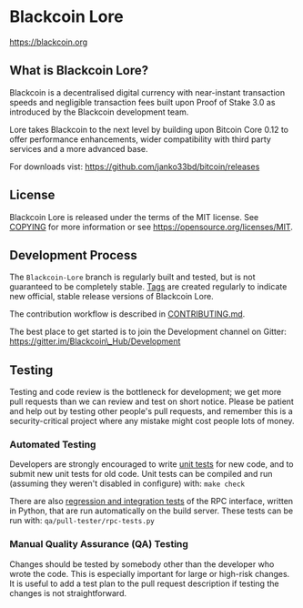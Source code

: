 Blackcoin Lore
=====================================

https://blackcoin.org

What is Blackcoin Lore?
----------------

Blackcoin is a decentralised digital currency with near-instant transaction speeds and
negligible transaction fees built upon Proof of Stake 3.0 as introduced by the Blackcoin development team. 

Lore takes Blackcoin to the next level by building upon Bitcoin Core 0.12 to offer performance enhancements,
wider compatibility with third party services and a more advanced base.

For downloads vist: https://github.com/janko33bd/bitcoin/releases

License
-------

Blackcoin Lore is released under the terms of the MIT license. See [COPYING](COPYING) for more
information or see https://opensource.org/licenses/MIT.

Development Process
-------------------

The `Blackcoin-Lore` branch is regularly built and tested, but is not guaranteed to be
completely stable. [Tags](https://github.com/janko33bd/bitcoin/tags) are created
regularly to indicate new official, stable release versions of Blackcoin Lore.

The contribution workflow is described in [CONTRIBUTING.md](CONTRIBUTING.md).

The best place to get started is to join the Development channel on Gitter: https://gitter.im/Blackcoin\_Hub/Development

Testing
-------

Testing and code review is the bottleneck for development; we get more pull
requests than we can review and test on short notice. Please be patient and help out by testing
other people's pull requests, and remember this is a security-critical project where any mistake might cost people
lots of money.

### Automated Testing

Developers are strongly encouraged to write [unit tests](/doc/unit-tests.md) for new code, and to
submit new unit tests for old code. Unit tests can be compiled and run
(assuming they weren't disabled in configure) with: `make check`

There are also [regression and integration tests](/qa) of the RPC interface, written
in Python, that are run automatically on the build server.
These tests can be run with: `qa/pull-tester/rpc-tests.py`

### Manual Quality Assurance (QA) Testing

Changes should be tested by somebody other than the developer who wrote the
code. This is especially important for large or high-risk changes. It is useful
to add a test plan to the pull request description if testing the changes is
not straightforward.
